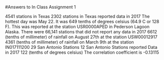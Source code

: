 #Answers to In Class Assignment 1

4541 stations in Texas
2302 stations in Texas reported data in 2017
The hottest day was May 22. It was 649 tenths of degrees celsius (64.9 C or 128 F). This was reported at the station USR0000APED in Pederson Lagoon Alaska.
There were 66,141 stations that did not report any data in 2017
6612 (tenths of millimeter) of rainfall on August 27th at the station   USW00012917 
4361 (tenths of millimeter) of rainfall on March 9th at the station IN017111200
29 San Antonio Stations
12 San Antonio Stations reported Data in 2017
122 (tenths of degrees celsius)
The correlation coefficient is -0.13115



